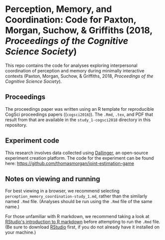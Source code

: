 # Perception, Memory, and Coordination: Code for Paxton, Morgan, Suchow, & Griffiths (2018, *Proceedings of the Cognitive Science Society*)

This repo contains the code for analyses exploring interpersonal coordination of
perception and memory during minimally interactive contexts (Paxton, Morgan,
Suchow, & Griffiths, 2018, *Proceedings of the Cognitive Science Society*).

## Proceedings

The proceedings paper was written using an R template for reproducible CogSci
proceedings papers ((`cogsci2016`)[](http://github.com/kemacdonald/cogsci2016)).
The `.Rmd`, `.tex`, and PDF that result from that are available in the
`study_1-cogsci2018` directory in this repository.

## Experiment code

This research involves data collected using [Dallinger](http://dallinger.docs.io),
an open-source experiment creation platform. The code for the experiment can be
found here: https://github.com/thomasmorgan/joint-estimation-game

## Notes on viewing and running

For best viewing in a browser, we recommend selecting
`perception_memory_coordination-study_1.md`, rather than the similarly named
`.Rmd` file. (Analyses should be run using the `.Rmd` file of the same name.)

For those unfamiliar with R markdown, we recommend taking a look at [RStudio's
introduction to R markdown](https://rmarkdown.rstudio.com/) before attempting
to run the `.Rmd` file. (Be sure to download [RStudio](https://www.rstudio.com/)
first, if you do not already have it installed on your machine.)
